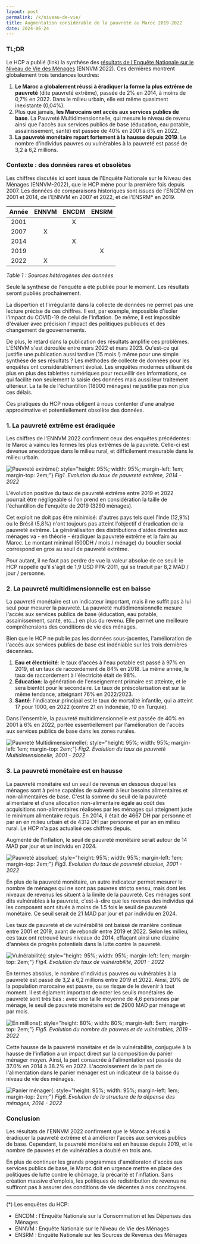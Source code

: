 ```yaml
---
layout: post
permalink: /k/niveau-de-vie/
title: Augmentation considérable de la pauvreté au Maroc 2019-2022
date: 2024-06-24
---
```

### TL;DR

Le HCP a publié (link) la synthèse des [résultats de l'Enquête Nationale sur le Niveau de Vie des Ménages](files/synthese_ENNVM-2022.pdf) (ENNVM 2022). Ces dernières montrent globalement trois tendances lourdres:

1. **Le Maroc a globalement réussi à éradiquer la forme la plus extrême de pauvreté** (dite pauvreté extrême), passée de 2% en 2014, à moins de 0,7% en 2022. Dans le milieu urbain, elle est même quasiment inexistante (0,04%).
2. Plus que jamais, **les Marocains ont accès aux services publics de base**. La Pauvreté Multidimensionnelle, qui mesure le niveau de revenu ainsi que l'accès aux services publics de base (éducation, eau potable, assainissement, santé) est passée de 40% en 2001 à 6% en 2022.
3. **La pauvreté monétaire repart fortement à la hausse depuis 2019**. Le nombre d'individus pauvres ou vulnérables à la pauvreté est passé de 3,2 à 6,2 millions.

### Contexte : des données rares et obsolètes

Les chiffres discutés ici sont issus de l'Enquête Nationale sur le Niveau des Ménages (ENNVM-2022), que le HCP mène pour la première fois depuis 2007. Les données de comparaisons historiques sont issues de l'ENCDM en 2001 et 2014, de l'ENNVM en 2007 et 2022, et de l'ENSRM* en 2019.

| Année | ENNVM | ENCDM | ENSRM |
| :----: | :---: | :---: | :---: |
|  2001  |      |   X   |      |
|  2007  |   X   |      |      |
|  2014  |      |   X   |      |
|  2019  |      |      |   X   |
|  2022  |   X   |      |      |

*Table 1 : Sources hétérogènes des données*

Seule la synthèse de l'enquête a été publiée pour le moment. Les résultats seront publiés prochainement.

La dispertion et l'irrégularité dans la collecte de données ne permet pas une lecture précise de ces chiffres. Il est, par exemple, impossible d'isoler l'impact du COVID-19 de celui de l'inflation. De même, il est impossible d'évaluer avec précision l'impact des politiques publiques et des changement de gouvernements.

De plus, le retard dans la publication des résultats amplifie ces problèmes. L'ENNVM s'est déroulée entre mars 2022 et mars 2023. Qu'est-ce qui justifie une publication aussi tardive (15 mois !) même pour une simple synthèse de ses résultats ? Les méthodes de collecte de données pour les enquêtes ont considérablement évolué. Les enquêtes modernes utilisent de plus en plus des tablettes numériques pour recueillir des informations, ce qui facilite non seulement la saisie des données mais aussi leur traitement ultérieur. La taille de l'échantillon (18000 ménages) ne justifie pas non plus ces délais.

Ces pratiques du HCP nous obligent à nous contenter d'une analyse approximative et potentiellement obsolète des données.

### 1. La pauvreté extrême est éradiquée

Les chiffres de l'ENNVM 2022 confirment ceux des enquêtes précédentes: le Maroc a vaincu les formes les plus extrêmes de la pauvreté. Celle-ci est devenue anecdotique dans le milieu rural, et difficilement mesurable dans le milieu urbain.

![Pauvreté extrême](files/extreme_poverty.png){: style="height: 95%; width: 95%; margin-left: 1em; margin-top: 2em;"}
*Fig1. Evolution du taux de pauvreté extrême, 2014 - 2022*

L'évolution positive du taux de pauvreté extrême entre 2019 et 2022 pourrait être négligeable si l'on prend en considération la taille de l'échantillon de l'enquête de 2019 (3290 ménages).

Cet exploit ne doit pas être minimisé: d'autres pays tels quel l'Inde (12,9%) ou le Brésil (5,8%) n'ont toujours pas atteint l'objectif d'éradication de la pauvreté extrême. La généralisaiton des distributions d'aides directes aux ménages va - en théorie - éradiquer la pauvreté extrême et la faim au Maroc. Le montant minimal (500DH / mois / ménage) du bouclier social correspond en gros au seuil de pauvreté extrême.

Pour autant, il ne faut pas perdre de vue la valeur absolue de ce seuil: le HCP rappelle qu'il s'agit de 1,9 USD PPA-2011, qui se traduit par 8,2 MAD / jour / personne.

### 2. La pauvreté multidimensionnelle est en baisse

La pauvreté monétaire est un indicateur important, mais il ne suffit pas à lui seul pour mesurer la pauvreté. La pauvreté multidimensionnelle mesure l'accès aux services publics de base (éducation, eau potable, assainissement, santé, etc...) en plus du revenu. Elle permet une meilleure compréhensions des conditions de vie des ménages.

Bien que le HCP ne publie pas les données sous-jacentes, l'amélioration de l'accès aux services publics de base est indéniable sur les trois dernières décennies.

1. **Eau et électricité**: le taux d'accès à l'eau potable est passé à 97% en 2019, et un taux de raccordement de 84% en 2018. La même année, le taux de raccordement à l'électricité était de 98%.
2. **Éducation**: la génération de l'enseignement primaire est atteinte, et le sera bientôt pour le secondaire. Le taux de préscolarisation est sur la même tendance, atteignant 76% en 2022/2023.
3. **Santé**: l'indicateur principal est le taux de mortalité infantile, qui a atteint 17 pour 1000, en 2022 (contre 21 en Indonésie, 10 en Turquie).

Dans l'ensemble, la pauvreté multidimensionnelle est passée de 40% en 2001 à 6% en 2022, portée essentiellement par l'amélioration de l'accès aux services publics de base dans les zones rurales.

![Pauvreté Multidimensionnelle](files/multidimensional_poverty.png){: style="height: 95%; width: 95%; margin-left: 1em; margin-top: 2em;"}
*Fig2. Evolution du taux de pauvreté Multidimensionelle, 2001 - 2022*

### 3. La pauvreté monétaire est en hausse

La pauvreté monétaire est un seuil de revenus en dessous duquel les ménages sont à peine capables de subvenir à leur besoins alimentaires et non-alimentaires de base. C'est la somme du seuil de la pauvreté alimentaire et d’une allocation non-alimentaire égale au coût des acquisitions non-alimentaires réalisées par les ménages qui atteignent juste le minimum alimentaire requis. En 2014, il était de 4667 DH par personne et par an en milieu urbain et de 4312 DH par personne et par an en milieu rural. Le HCP n'a pas actualisé ces chiffres depuis.

Augmenté de l’inflation, le seuil de pauvreté monétaire serait autour de 14 MAD par jour et un individu en 2024.

![Pauvreté absolue](files/abs_poverty.png){: style="height: 95%; width: 95%; margin-left: 1em; margin-top: 2em;"}
*Fig3. Evolution du taux de pauvreté absolue, 2001 - 2022*

En plus de la pauvreté monétaire, un autre indicateur permet mesurer le nombre de ménages qui ne sont pas pauvres stricto sensu, mais dont les niveaux de revenus les situent à la limite de la pauvreté. Ces ménages sont dits vulnérables à la pauvreté, c'est-à-dire que les revenus des individus qui les composent sont situés à moins de 1.5 fois le seuil de pauvreté monétaire. Ce seuil serait de 21 MAD par jour et par individu en 2024.

Les taux de pauvreté et de vulnérabilité ont baissé de manière continue entre 2001 et 2019, avant de rebondir entre 2019 et 2022. Selon les milieu, ces taux ont retrouvé leurs niveaux de 2014, effaçant ainsi une dizaine d'années de progrès potentiels dans la lutte contre la pauvreté.

![Vulnérabilité](files/vulnerability_rate.png){: style="height: 95%; width: 95%; margin-left: 1em; margin-top: 2em;"}
*Fig4. Evolution du taux de vulnérabilité, 2001 - 2022*

En termes absolus, le nombre d'individus pauvres ou vulnérables à la pauvreté est passé de 3,2 à 6,2 millions entre 2019 et 2022. Ainsi, 20% de la population marocaine est pauvre, ou se risque de le devenir à tout moment. Il est églament important de noter les seuils monétaires de pauvreté sont très bas : avec une taille moyenne de 4,6 personnes par ménage, le seuil de pauvreté monétaire est de 2900 MAD par ménage et par mois.

![En millions](files/poverty_millions.png){: style="height: 80%; width: 80%; margin-left: 5em; margin-top: 2em;"}
*Fig5. Evolution du nombre de pauvres et de vulnérables, 2019 - 2022*

Cette hausse de la pauvreté monétaire et de la vulnérabilité, conjuguée à la hausse de l'inflation a un impact direct sur la composition du panier ménager moyen. Ainsi, la part consacrée à l'alimentation est passée de 37.0% en 2014 à 38.2% en 2022. L'accroissement de la part de l'alimentation dans le panier ménager est un indicateur de la baisse du niveau de vie des ménages.

![Panier ménager](files/household_expenditure.png){: style="height: 95%; width: 95%; margin-left: 1em; margin-top: 2em;"}
*Fig6. Evolution de la structure de la dépense des ménages, 2014 - 2022*

### Conclusion

Les résultats de l'ENNVM 2022 confirment que le Maroc a réussi à éradiquer la pauvreté extrême et à améliorer l'accès aux services publics de base. Cependant, la pauvreté monétaire est en hausse depuis 2019, et le nombre de pauvres et de vulnérables a doublé en trois ans.

En plus de continuer les grands programmes d'amélioraton d'accès aux services publics de base, le Maroc doit en urgence mettre en place des politiques de lutte contre le chômage, la précarité et l'inflation. Sans création massive d'emplois, les politiques de redistribution de revenus ne suffiront pas à assurer des conditions de vie décentes à nos concitoyens.

---

(*) Les enquêtes du HCP:

- ENCDM : l'Enquête Nationale sur la Consommation et les Dépenses des Ménages
- ENNVM : Enquête Nationale sur le Niveau de Vie des Ménages
- ENSRM : Enquête Nationale sur les Sources de Revenus des Ménages
